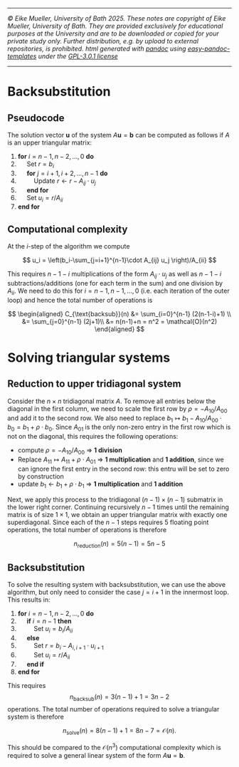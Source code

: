 ----

*&#169; Eike Mueller, University of Bath 2025. These notes are copyright of Eike Mueller, University of Bath. They are provided exclusively for educational purposes at the University and are to be downloaded or copied for your private study only. Further distribution, e.g. by upload to external repositories, is prohibited. html generated with [pandoc](https://pandoc.org/) using [easy-pandoc-templates](https://github.com/ryangrose/easy-pandoc-templates) under the [GPL-3.0.1 license](https://github.com/ryangrose/easy-pandoc-templates?tab=GPL-3.0-1-ov-file#readme)*

----
# Backsubstitution

## Pseudocode
The solution vector $\boldsymbol{u}$ of the system $A\boldsymbol{u}=\boldsymbol{b}$ can be computed as follows if $A$ is an upper triangular matrix:

1. **for** $i=n-1,n-2,\dots,0$ **do**
2. $~~~~$ Set $r = b_i$
3. $~~~~$ **for** $j=i+1,i+2,\dots,n-1$ **do**
4. $~~~~~~~~$ Update $r\gets r - A_{ij}\cdot u_j$
5. $~~~~$ **end for**
6. $~~~~$ Set $u_i = r/A_{ii}$
7. **end for**

## Computational complexity
At the $i$-step of the algorithm we compute

$$
u_i = \left(b_i-\sum_{j=i+1}^{n-1}\cdot A_{ij} u_j \right)/A_{ii}
$$

This requires $n-1-i$ multiplications of the form $A_{ij}\cdot u_j$ as well as $n-1-i$ subtractions/additions (one for each term in the sum) and one division by $A_{ii}$. We need to do this for $i=n-1,n-1,\dots,0$ (i.e. each iteration of the outer loop) and hence the total number of operations is

$$
\begin{aligned}
C_{\text{backsub}}(n) &= \sum_{i=0}^{n-1} (2(n-1-i)+1) \\
&= \sum_{j=0}^{n-1} (2j+1)\\
&= n(n-1)+n = n^2 = \mathcal{O}(n^2)
\end{aligned}
$$

# Solving triangular systems

## Reduction to upper tridiagonal system
Consider the $n\times n$ tridiagonal matrix $A$. To remove all entries below the diagonal in the first column, we need to scale the first row by $\rho = -A_{10}/A_{00}$ and add it to the second row. We also need to replace $b_1 \mapsto b_1 - A_{10}/A_{00}\cdot b_0 = b_1+\rho\cdot b_0$. Since $A_{01}$ is the only non-zero entry in the first row which is not on the diagonal, this requires the following operations:

* compute $\rho = -A_{10}/A_{00}$ $\Rightarrow$ **$\boldsymbol{1}$ division**
* Replace $A_{11} \mapsto A_{11} + \rho\cdot A_{01}$ $\Rightarrow$ **$\boldsymbol{1}$ multiplication** and **$\boldsymbol{1}$ addition**, since we can ignore the first entry in the second row: this entru will be set to zero by construction
* update $b_1 \gets b_1 + \rho\cdot b_1$ $\Rightarrow$ **$\boldsymbol{1}$ multiplication** and **$\boldsymbol{1}$ addition**

Next, we apply this process to the tridiagonal $(n-1)\times (n-1)$ submatrix in the lower right corner. Continuing recursively $n-1$ times until the remaining matrix is of size $1\times 1$, we obtain an upper triangular matrix with exactly one superdiagonal. Since each of the $n-1$ steps requires 5 floating point operations, the total number of operations is therefore

$$
n_{\text{reduction}}(n) = 5(n-1) = 5n-5
$$

## Backsubstitution
To solve the resulting system with backsubstitution, we can use the above algorithm, but only need to consider the case $j=i+1$ in the innermost loop. This results in:

1. **for** $i=n-1,n-2,\dots,0$ **do**
2. $~~~~$ **if** $i=n-1$ **then**
3. $~~~~~~~~$ Set $u_i = b_i/A_{ii}$
4. $~~~~$ **else**
5. $~~~~~~~~$ Set $r = b_i - A_{i,i+1}\cdot u_{i+1}$
6. $~~~~~~~~$ Set $u_i = r/A_{ii}$
7. $~~~~$ **end if**
7. **end for**

This requires
$$
n_{\text{backsub}}(n) = 3(n-1) + 1 = 3n - 2
$$
operations. The total number of operations required to solve a triangular system is therefore

$$
n_{\text{solve}}(n) = 8(n-1) + 1 = 8n - 7 = \mathcal{O}(n).
$$

This should be compared to the $\mathcal{O}(n^3)$ computational complexity which is required to solve a general linear system of the form $A\boldsymbol{u}=\boldsymbol{b}$.